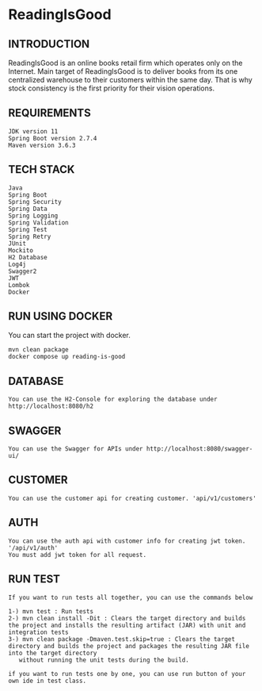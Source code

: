 # ReadingIsGood

## INTRODUCTION

ReadingIsGood is an online books retail firm which operates only on the Internet. Main target of ReadingIsGood is to deliver books from its one centralized warehouse to their customers within the same day. That is why stock consistency is the first priority for their vision operations.

## REQUIREMENTS

    JDK version 11
    Spring Boot version 2.7.4
    Maven version 3.6.3 
    
    
## TECH STACK

    Java
    Spring Boot
    Spring Security
    Spring Data
    Spring Logging
    Spring Validation
    Spring Test
    Spring Retry
    JUnit
    Mockito
    H2 Database
    Log4j
    Swagger2
    JWT
    Lombok
    Docker


## RUN USING DOCKER

You can start the project with docker.

    mvn clean package
    docker compose up reading-is-good
    
## DATABASE

    You can use the H2-Console for exploring the database under http://localhost:8080/h2
    
## SWAGGER

    You can use the Swagger for APIs under http://localhost:8080/swagger-ui/

## CUSTOMER

    You can use the customer api for creating customer. 'api/v1/customers'

## AUTH

    You can use the auth api with customer info for creating jwt token. '/api/v1/auth'
    You must add jwt token for all request.


## RUN TEST
  
    If you want to run tests all together, you can use the commands below
    
    1-) mvn test : Run tests
    2-) mvn clean install -Dit : Clears the target directory and builds the project and installs the resulting artifact (JAR) with unit and integration tests
    3-) mvn clean package -Dmaven.test.skip=true : Clears the target directory and builds the project and packages the resulting JAR file into the target directory
       without running the unit tests during the build.
    
    if you want to run tests one by one, you can use run button of your own ide in test class. 
    
